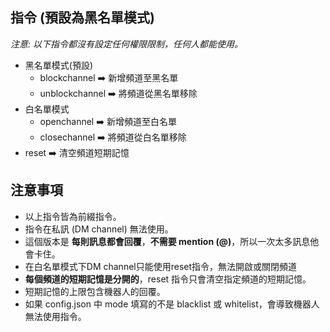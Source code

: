 ## 指令 (預設為黑名單模式)

*注意: 以下指令都沒有設定任何權限限制，任何人都能使用。*

- 黑名單模式(預設)
    - blockchannel ➡️ 新增頻道至黑名單
    - unblockchannel ➡️ 將頻道從黑名單移除
- 白名單模式
    - openchannel ➡️ 新增頻道至白名單
    - closechannel ➡️ 將頻道從白名單移除
- reset ➡️ 清空頻道短期記憶

## 注意事項
- 以上指令皆為前綴指令。
- 指令在私訊 (DM channel) 無法使用。
- 這個版本是 **每則訊息都會回覆**，**不需要 mention (@)**，所以一次太多訊息他會卡住。
- 在白名單模式下DM channel只能使用reset指令，無法開啟或關閉頻道
- **每個頻道的短期記憶是分開的**，reset 指令只會清空指定頻道的短期記憶。
- 短期記憶的上限包含機器人的回覆。
- 如果 config.json 中 mode 填寫的不是 blacklist 或 whitelist，會導致機器人無法使用指令。